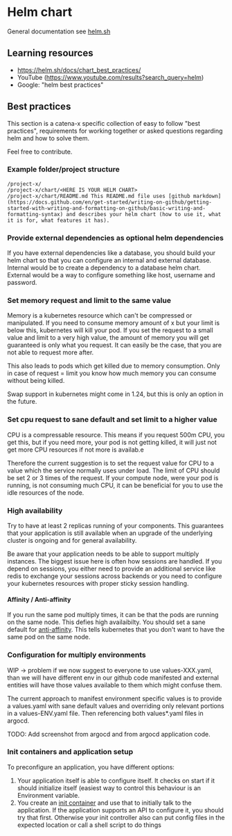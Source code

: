 # Helm chart

General documentation see [helm.sh](https://helm.sh/)

## Learning resources
- https://helm.sh/docs/chart_best_practices/
- YouTube (https://www.youtube.com/results?search_query=helm)
- Google: "helm best practices"

## Best practices

This section is a catena-x specific collection of easy to follow "best practices", requirements for working together or asked questions regarding helm and how to solve them.

Feel free to contribute.

### Example folder/project structure
```
/project-x/
/project-x/chart/<HERE IS YOUR HELM CHART>
/project-x/chart/README.md This README.md file uses [github markdown](https://docs.github.com/en/get-started/writing-on-github/getting-started-with-writing-and-formatting-on-github/basic-writing-and-formatting-syntax) and describes your helm chart (how to use it, what it is for, what features it has).
```


### Provide external dependencies as optional helm dependencies
If you have external dependencies like a database, you should build your helm chart so that you can configure an internal and external database. Internal would be to create a dependency to a database helm chart. External would be a way to configure something like host, username and password.

### Set memory request and limit to the same value
Memory is a kubernetes resource which can't be compressed or manipulated. If you need to consume memory amount of x but your limit is below this, kubernetes will kill your pod. If you set the request to a small value and limit to a very high value, the amount of memory you will get guaranteed is only what you request. It can easily be the case, that you are not able to request more after.

This also leads to pods which get killed due to memory consumption. Only in case of request = limit you know how much memory you can consume without being killed.

Swap support in kubernetes might come in 1.24, but this is only an option in the future.

### Set cpu request to sane default and set limit to a higher value
CPU is a compressable resource. This means if you request 500m CPU, you get this, but if you need more, your pod is not getting killed, it will just not get more CPU resources if not more is availab.e

Therefore the current suggestion is to set the request value for CPU to a value which the service normally uses under load. The limit of CPU should be set 2 or 3 times of the request. If your compute node, were your pod is running, is not consuming much CPU, it can be beneficial for you to use the idle resources of the node.

### High availability
Try to have at least 2 replicas running of your components. This guarantees that your application is still available when an upgrade of the underlying cluster is ongoing and for general availability.

Be aware that your application needs to be able to support multiply instances. The biggest issue here is often how sessions are handled. If you depend on sessions, you either need to provide an additional service like redis to exchange your sessions across backends or you need to configure your kubernetes resources with proper sticky session handling.

#### Affinity / Anti-affinity
If you run the same pod multiply times, it can be that the pods are running on the same node. This defies high availaibilty. You should set a sane default for [anti-affinity](https://kubernetes.io/docs/concepts/scheduling-eviction/assign-pod-node/). This tells kubernetes that you don't want to have the same pod on the same node.

### Configuration for multiply environments
WIP -> problem if we now suggest to everyone to use values-XXX.yaml, than we will have different env in our github code manifested and external entities will have those values available to them which might confuse them.

The current approach to manifest environment specific values is to provide a values.yaml with sane default values and overriding only relevant portions in a values-ENV.yaml file. Then referencing both values*.yaml files in argocd.

TODO: Add screenshot from argocd and from argocd application code.

### Init containers and application setup
To preconfigure an application, you have different options:
1. Your application itself is able to configure itself. It checks on start if it should initialize itself (easiest way to control this behaviour is an Environment variable.
1. You create an [init container](https://kubernetes.io/docs/concepts/workloads/pods/init-containers/) and use that to initially talk to the application. If the application supports an API to configure it, you should try that first. Otherwise your init controller also can put config files in the expected location or call a shell script to do things
